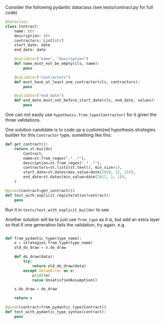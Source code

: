 Consider the following pydantic dataclass (see tests/contract.py for full code)

```python
@dataclass
class Contract:
    name: str
    description: str
    contractors: List[str]
    start_date: date
    end_date: date

    @validator("name", "description")
    def name_must_not_be_empty(cls, name):
        pass

    @validator("contractors")
    def must_have_at_least_one_contractor(cls, contractors):
        pass

    @validator("end_date")
    def end_date_must_not_before_start_date(cls, end_date, values):
        pass
```

One can not easily use `hypothesis.from_type(Contractor)` for it given the three validations.

One solution candidate is to code up a customized hypothesis strategies builder for this `Contractor` type, something like this:

```python
def get_contract():
    return st.builds(
        Contract,
        name=st.from_regex(".* .*"),
        description=st.from_regex(".* .*"),
        contractors=st.lists(st.text(), min_size=1),
        start_date=st.dates(max_value=date(2010, 12, 31)),
        end_date=st.dates(min_value=date(2011, 1, 1)),
    )

@given(contract=get_contract())
def test_with_explicit_registeration(contract):
    pass
```

Run it in `tests/test_with_explicit_builder` to see

Another solution will be to just use `from_type` as it is, but add an extra layer so that if one generation fails the validation, try again. e.g.

```python

def from_pydantic_type(type_name):
    x = strategies.from_type(type_name)
    old_do_draw = x.do_draw

    def do_draw(data):
        try:
            return old_do_draw(data)
        except ValueError as e:
            print(e)
            raise UnsatisfiedAssumption()

    x.do_draw = do_draw

    return x

@given(contract=from_pydantic_type(Contract))
def test_with_pydantic_type_syntax(contract):
    pass
```